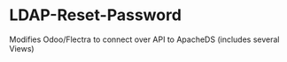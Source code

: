 # LDAP-Reset-Password
Modifies Odoo/Flectra to connect over API to ApacheDS (includes several Views)

